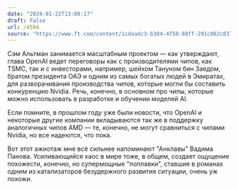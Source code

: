 ```yaml
---
date: "2024-01-22T13:00:17"
draft: False
url: /4594
source: "https://www.ft.com/content/1cdaadc3-b384-4f50-88ff-291c062c8376"
---
```


Сэм Альтман занимается масштабным проектом — как утверждают, глава OpenAI ведет переговоры как с производителями чипов, как TSMC, так и с инвесторами, например, шейхом Тануном бин Заедом, братом президента ОАЭ и одним из самых богатых людей в Эмиратах, для разворачивания производства чипов, которые могли бы составить конкуренцию Nvidia. Речь, конечно, в основном про чипы, которые можно использовать в разработке и обучении моделей AI.

Если помните, в прошлом году уже были новости, что OpenAI и некоторые другие компании вкладываются так же в поддержку аналогичных чипов AMD — те, конечно, не могут сравниться с чипами Nvidia, но все надеются, что пока.

Вот этот ажиотаж мне всё сильнее напоминают "Анклавы" Вадима Панова. Усиливающийся хаос в мире тоже, в общем, создает ощущение похожести, конечно, но супермощные "поплавки", ставшие в романах одним из катализаторов безудержного развития ситуации, очень уж похожи.
